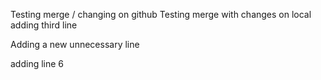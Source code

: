 Testing merge / changing on github
Testing merge with changes on local
adding third line

Adding a new unnecessary line

adding line 6